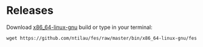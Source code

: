 # Releases
Download [x86_64-linux-gnu](https://github.com/ntilau/fes/raw/master/bin/x86_64-linux-gnu/fes) build or type in your terminal:
```shell
wget https://github.com/ntilau/fes/raw/master/bin/x86_64-linux-gnu/fes
```